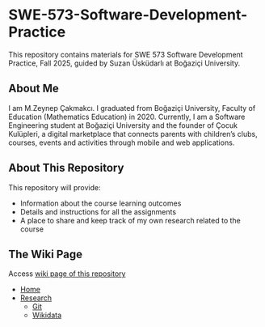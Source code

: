 # SWE-573-Software-Development-Practice
This repository contains materials for SWE 573 Software Development Practice, Fall 2025, guided by Suzan Üsküdarlı at Boğaziçi University.

## About Me

I am M.Zeynep Çakmakcı. I graduated from Boğaziçi University, Faculty of Education (Mathematics Education) in 2020.
Currently, I am a Software Engineering student at Boğaziçi University and the founder of Çocuk Kulüpleri, a digital marketplace that connects parents with children’s clubs, courses, events and activities through mobile and web applications.

## About This Repository

This repository will provide:
- Information about the course learning outcomes
- Details and instructions for all the assignments
- A place to share and keep track of my own research related to the course

## The Wiki Page
Access [wiki page of this repository](https://github.com/mzyavuz/SWE-573-Software-Development-Practice/wiki)
- [Home](https://github.com/mzyavuz/SWE-573-Software-Development-Practice/wiki)
- [Research](https://github.com/mzyavuz/SWE-573-Software-Development-Practice/wiki/research)
  - [Git](https://github.com/mzyavuz/SWE-573-Software-Development-Practice/wiki/research/#git)
  - [Wikidata](https://github.com/mzyavuz/SWE-573-Software-Development-Practice/wiki/research/#wikidata)
